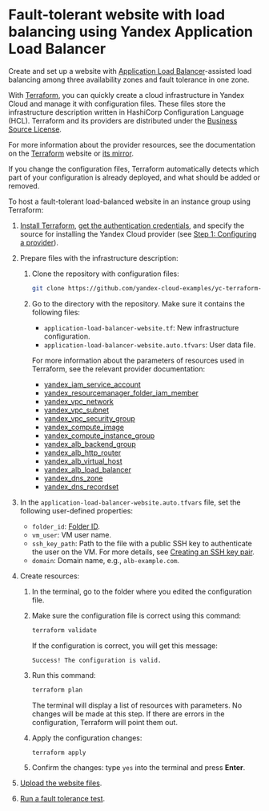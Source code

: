 # Fault-tolerant website with load balancing using Yandex Application Load Balancer

Create and set up a website with [Application Load Balancer](https://cloud.yandex.ru/docs/application-load-balancer/concepts/)-assisted load balancing among three availability zones and fault tolerance in one zone.

With [Terraform](https://www.terraform.io/), you can quickly create a cloud infrastructure in Yandex Cloud and manage it with configuration files. These files store the infrastructure description written in HashiCorp Configuration Language (HCL). Terraform and its providers are distributed under the [Business Source License](https://github.com/hashicorp/terraform/blob/main/LICENSE).

For more information about the provider resources, see the documentation on the [Terraform](https://www.terraform.io/docs/providers/yandex/index.html) website or [its mirror](https://terraform-provider.yandexcloud.net/).

If you change the configuration files, Terraform automatically detects which part of your configuration is already deployed, and what should be added or removed.

To host a fault-tolerant load-balanced website in an instance group using Terraform:

1. [Install Terraform](https://cloud.yandex.ru/docs/tutorials/infrastructure-management/terraform-quickstart#install-terraform), [get the authentication credentials](https://cloud.yandex.ru/docs/tutorials/infrastructure-management/terraform-quickstart#get-credentials), and specify the source for installing the Yandex Cloud provider (see [Step 1: Configuring a provider](https://cloud.yandex.ru/docs/tutorials/infrastructure-management/terraform-quickstart#configure-provider)).
1. Prepare files with the infrastructure description:

    1. Clone the repository with configuration files:

        ```bash
        git clone https://github.com/yandex-cloud-examples/yc-terraform-alb-website.git
        ```

    1. Go to the directory with the repository. Make sure it contains the following files:
        * `application-load-balancer-website.tf`: New infrastructure configuration.
        * `application-load-balancer-website.auto.tfvars`: User data file.

        For more information about the parameters of resources used in Terraform, see the relevant provider documentation:
        * [yandex_iam_service_account](https://terraform-provider.yandexcloud.net/Resources/iam_service_account)
        * [yandex_resourcemanager_folder_iam_member](https://terraform-provider.yandexcloud.net/Resources/resourcemanager_folder_iam_binding)
        * [yandex_vpc_network](https://terraform-provider.yandexcloud.net/Resources/vpc_network)
        * [yandex_vpc_subnet](https://terraform-provider.yandexcloud.net/Resources/vpc_subnet)
        * [yandex_vpc_security_group](https://terraform-provider.yandexcloud.net/Resources/vpc_security_group)
        * [yandex_compute_image](https://terraform-provider.yandexcloud.net/Resources/compute_image)
        * [yandex_compute_instance_group](https://terraform-provider.yandexcloud.net/Resources/compute_instance_group)
        * [yandex_alb_backend_group](https://terraform-provider.yandexcloud.net/Resources/alb_backend_group)
        * [yandex_alb_http_router](https://terraform-provider.yandexcloud.net/Resources/alb_http_router)
        * [yandex_alb_virtual_host](https://terraform-provider.yandexcloud.net/Resources/alb_virtual_host)
        * [yandex_alb_load_balancer](https://terraform-provider.yandexcloud.net/Resources/alb_load_balancer)
        * [yandex_dns_zone](https://terraform-provider.yandexcloud.net/Resources/dns_zone)
        * [yandex_dns_recordset](https://terraform-provider.yandexcloud.net/Resources/dns_recordset)

1. In the `application-load-balancer-website.auto.tfvars` file, set the following user-defined properties:

    * `folder_id`: [Folder ID](https://cloud.yandex.ru/docs/resource-manager/operations/folder/get-id).
    * `vm_user`: VM user name.
    * `ssh_key_path`: Path to the file with a public SSH key to authenticate the user on the VM. For more details, see [Creating an SSH key pair](https://cloud.yandex.ru/docs/compute/operations/vm-connect/ssh#creating-ssh-keys).
    * `domain`: Domain name, e.g., `alb-example.com`.

1. Create resources:

    1. In the terminal, go to the folder where you edited the configuration file.

    1. Make sure the configuration file is correct using this command:

        ```bash
        terraform validate
        ```
        
        If the configuration is correct, you will get this message:

        ```text
        Success! The configuration is valid.
        ```

    1. Run this command:

        ```bash
        terraform plan
        ```
        
        The terminal will display a list of resources with parameters. No changes will be made at this step. If there are errors in the configuration, Terraform will point them out.

    1. Apply the configuration changes:

        ```bash
        terraform apply
        ```

    1. Confirm the changes: type `yes` into the terminal and press **Enter**.

1. [Upload the website files](https://cloud.yandex.ru/docs/tutorials/web/application-load-balancer-website#upload-files).
1. [Run a fault tolerance test](https://cloud.yandex.ru/docs/tutorials/web/application-load-balancer-website#test-ha).
